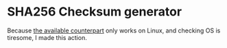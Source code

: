 # SHA256 Checksum generator

Because [the available
counterpart](https://github.com/jmgilman/actions-generate-checksum) only works
on Linux, and checking OS is tiresome, I made this action.

